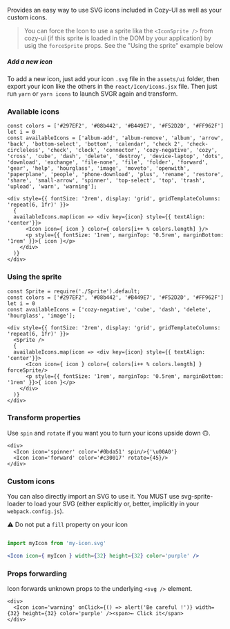Provides an easy way to use SVG icons included in Cozy-UI as well
as your custom icons.

> You can force the Icon to use a sprite lika the `<IconSprite />` from cozy-ui (if this sprite is loaded in the DOM by your application) by usig the `forceSprite` props. See the "Using the sprite" example below

##### Add a new icon

To add a new icon, just add your icon `.svg` file in the `assets/ui` folder, then export your icon like the others in the `react/Icon/icons.jsx` file. Then just run `yarn` or `yarn icons` to launch SVGR again and transform.

### Available icons

```
const colors = ['#297EF2', '#08b442', '#B449E7', '#F52D2D', '#FF962F']
let i = 0
const availableIcons = ['album-add', 'album-remove', 'album', 'arrow', 'back', 'bottom-select', 'bottom', 'calendar', 'check 2', 'check-circleless', 'check', 'clock', 'connector', 'cozy-negative', 'cozy', 'cross', 'cube', 'dash', 'delete', 'destroy', 'device-laptop', 'dots', 'download', 'exchange', 'file-none', 'file', 'folder', 'forward', 'gear', 'help', 'hourglass', 'image', 'moveto', 'openwith', 'paperplane', 'people', 'phone-download', 'plus', 'rename', 'restore', 'share', 'small-arrow', 'spinner', 'top-select', 'top', 'trash', 'upload', 'warn', 'warning'];

<div style={{ fontSize: '2rem', display: 'grid', gridTemplateColumns: 'repeat(6, 1fr)' }}>
  {
  availableIcons.map(icon => <div key={icon} style={{ textAlign: 'center'}}>
      <Icon icon={ icon } color={ colors[i++ % colors.length] }/>
      <p style={{ fontSize: '1rem', marginTop: '0.5rem', marginBottom: '1rem' }}>{ icon }</p>
    </div>
  )}
</div>
```

### Using the sprite

```
const Sprite = require('./Sprite').default;
const colors = ['#297EF2', '#08b442', '#B449E7', '#F52D2D', '#FF962F']
let i = 0
const availableIcons = ['cozy-negative', 'cube', 'dash', 'delete', 'hourglass', 'image'];

<div style={{ fontSize: '2rem', display: 'grid', gridTemplateColumns: 'repeat(6, 1fr)' }}>
  <Sprite />
  {
  availableIcons.map(icon => <div key={icon} style={{ textAlign: 'center'}}>
      <Icon icon={ icon } color={ colors[i++ % colors.length] } forceSprite/>
      <p style={{ fontSize: '1rem', marginTop: '0.5rem', marginBottom: '1rem' }}>{ icon }</p>
    </div>
  )}
</div>
```

### Transform properties

Use `spin` and `rotate` if you want you to turn your icons upside down 🙃.

```
<div>
  <Icon icon='spinner' color='#0bda51' spin/>{'\u00A0'}
  <Icon icon='forward' color='#c30017' rotate={45}/>
</div>
```

### Custom icons

You can also directly import an SVG to use it. You MUST use svg-sprite-loader
to load your SVG (either explicitly or, better, implicitly in your `webpack.config.js`).

⚠️ Do not put a `fill` property on your icon

```jsx static

import myIcon from 'my-icon.svg'

<Icon icon={ myIcon } width={32} height={32} color='purple' />
```

### Props forwarding

Icon forwards unknown props to the underlying `<svg />` element.

```
<div>
  <Icon icon='warning' onClick={() => alert('Be careful !')} width={32} height={32} color='purple' /><span>← Click it</span>
</div>
```
